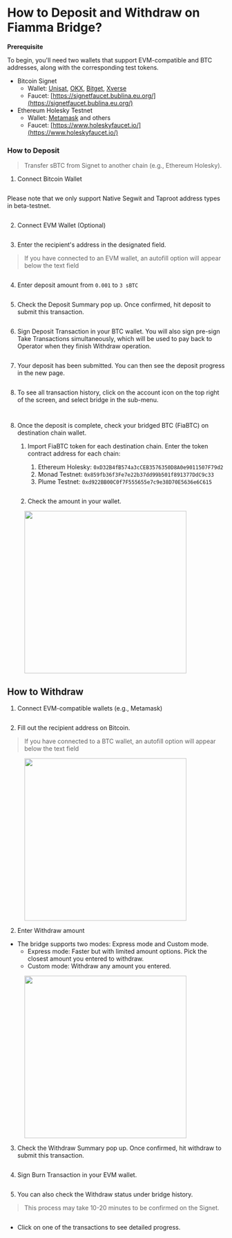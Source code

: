 # How to Deposit and Withdraw on Fiamma Bridge?

**Prerequisite**

To begin, you'll need two wallets that support EVM-compatible and BTC addresses, along with the corresponding test tokens.

* Bitcoin Signet
  * Wallet: [Unisat](https://unisat.io/), [OKX](https://web3.okx.com/), [Bitget](https://web3.bitget.com/en), [Xverse](https://www.xverse.app/)
  * Faucet: [https://signetfaucet.bublina.eu.org/](https://signetfaucet.bublina.eu.org/)
* Ethereum Holesky Testnet
  * Wallet: [Metamask](https://metamask.io/) and others
  * Faucet: [https://www.holeskyfaucet.io/](https://www.holeskyfaucet.io/)



### How to Deposit

> Transfer sBTC from Signet to another chain (e.g., Ethereum Holesky).

1. Connect Bitcoin Wallet

<figure><img src="../../../../.gitbook/assets/image (41).png" alt=""><figcaption></figcaption></figure>

Please note that we only support Native Segwit and Taproot address types in beta-testnet.&#x20;

<figure><img src="../../../../.gitbook/assets/img_v3_02gs_af43b911-befc-4d65-bcef-4367cc16f4hu.png" alt=""><figcaption></figcaption></figure>

2. Connect EVM Wallet (Optional)

<figure><img src="../../../../.gitbook/assets/image (42).png" alt=""><figcaption></figcaption></figure>

3. Enter the recipient's address in the designated field.

> If you have connected to an EVM wallet, an autofill option will appear below the text field

<figure><img src="../../../../.gitbook/assets/截屏2025-05-21 22.07.49.png" alt=""><figcaption></figcaption></figure>

4. Enter deposit amount from `0.001` to `3 sBTC`&#x20;

<figure><img src="../../../../.gitbook/assets/image (45).png" alt=""><figcaption></figcaption></figure>

5. Check the Deposit Summary pop up. Once confirmed, hit deposit to submit this transaction.

<figure><img src="../../../../.gitbook/assets/截屏2025-05-21 22.32.43.png" alt=""><figcaption></figcaption></figure>

6. Sign Deposit Transaction in your BTC wallet. You will also sign pre-sign Take Transactions simultaneously, which will be used to pay back to Operator when they finish Withdraw operation.

<figure><img src="../../../../.gitbook/assets/image (35).png" alt=""><figcaption></figcaption></figure>

7. Your deposit has been submitted. You can then see the deposit progress in the new page.

<figure><img src="../../../../.gitbook/assets/截屏2025-05-21 22.40.01.png" alt=""><figcaption></figcaption></figure>

8. To see all transaction history, click on the account icon on the top right of the screen, and select bridge in the sub-menu.

<figure><img src="../../../../.gitbook/assets/image (36).png" alt=""><figcaption></figcaption></figure>

<figure><img src="../../../../.gitbook/assets/image (37).png" alt=""><figcaption></figcaption></figure>

8. Once the deposit is complete, check your bridged BTC (FiaBTC) on destination chain wallet.
   1.  Import FiaBTC token for each destination chain. Enter the token contract address for each chain:

       1. Ethereum Holesky: `0xD32B4fB574a3cCEB3576350D8A0e9011507F79d2`
       2. &#x20;Monad Testnet: `0x859fb36f3Fe7e22b37dd99b501f891377DdC9c33`
       3. Plume Testnet: `0xd922BB00C0f7F555655e7c9e38D70E5636e6C615`

       &#x20;

       <figure><img src="../../../../.gitbook/assets/image (34).png" alt=""><figcaption></figcaption></figure>
   2. Check the amount in your wallet.

<div data-full-width="false"><figure><img src="../../../../.gitbook/assets/image (38).png" alt="" width="375"><figcaption></figcaption></figure></div>



## How to Withdraw

1. Connect EVM-compatible wallets (e.g., Metamask)

<figure><img src="../../../../.gitbook/assets/image (42).png" alt=""><figcaption></figcaption></figure>

2. Fill out the recipient address on Bitcoin.

> If you have connected to a BTC wallet, an autofill option will appear below the text field

<figure><img src="../../../../.gitbook/assets/image (33).png" alt="" width="375"><figcaption></figcaption></figure>

2. Enter Withdraw amount

* The bridge supports two modes: Express mode and Custom mode.
  * Express mode: Faster but with limited amount options. Pick the closest amount you entered to withdraw.
  * Custom mode: Withdraw any amount you entered.

<figure><img src="../../../../.gitbook/assets/image (32).png" alt="" width="375"><figcaption></figcaption></figure>

3. Check the Withdraw Summary pop up. Once confirmed, hit withdraw to submit this transaction.

<figure><img src="../../../../.gitbook/assets/截屏2025-05-21 23.20.40.png" alt=""><figcaption></figcaption></figure>

4. Sign Burn Transaction in your EVM wallet.

<figure><img src="../../../../.gitbook/assets/截屏2025-05-21 23.22.31.png" alt=""><figcaption></figcaption></figure>

5. You can also check the Withdraw status under bridge history.

> This process may take 10-20 minutes to be confirmed on the Signet.

<figure><img src="../../../../.gitbook/assets/截屏2025-05-21 23.25.12.png" alt=""><figcaption></figcaption></figure>

* Click on one of the transactions to see detailed progress.

<figure><img src="../../../../.gitbook/assets/截屏2025-05-21 23.26.06.png" alt=""><figcaption></figcaption></figure>
